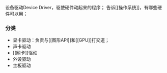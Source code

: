 设备驱动Device Driver，驱使硬件动起来的程序；
告诉[[操作系统]]，有哪些硬件可以用；
### 分类
- 显卡驱动：负责与[[图形API]]和[[GPU]]打交道；
- 声卡驱动
- [[网卡]]驱动
- 外设驱动
- 主板驱动